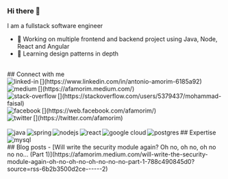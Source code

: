 ### Hi there 👋
I am a fullstack software engineer
- 🔭 Working on multiple frontend and backend project using Java, Node, React and Angular
- 🌱 Learning design patterns in depth
<br>
## Connect with me <br>
[<img align="left" alt="linked-in" src="https://img.shields.io/badge/linkedin-%230077B5.svg?&style=for-the-badge&logo=linkedin&logoColor=white" />](https://www.linkedin.com/in/antonio-amorim-6185a92)<br>
[<img align="left" alt="medium" src="https://img.shields.io/badge/medium-%2312100E.svg?&style=for-the-badge&logo=medium&logoColor=white" />](https://afamorim.medium.com/)<br>
[<img align="left" alt="stack-overflow" src="https://img.shields.io/badge/stack%20overflow-FE7A16?logo=stack-overflow&logoColor=white&style=for-the-badge" />](https://stackoverflow.com/users/5379437/mohammad-faisal)<br>
[<img align="left" alt="facebook" src="https://img.shields.io/badge/facebook-%231877F2.svg?&style=for-the-badge&logo=facebook&logoColor=white" />](https://web.facebook.com/afamorim/)<br>
[<img align="left" alt="twitter" src="https://img.shields.io/badge/twitter-%231DA1F2.svg?&style=for-the-badge&logo=twitter&logoColor=white" />](https://twitter.com/afamorim)
<br>
<br>
## Expertise
<img align="left" alt="java" src="https://img.shields.io/badge/java%20-%2320232a.svg?&style=for-the-badge&logo=java&logoColor=%2361DAFB" />
<img align="left" alt="spring" src="https://img.shields.io/badge/spring%20-%236DB33F.svg?&style=for-the-badge&logo=spring&logoColor=white" />
<img align="left" alt="nodejs" src="https://img.shields.io/badge/node.js%20-%2343853D.svg?&style=for-the-badge&logo=node.js&logoColor=white" />
<img align="left" alt="react" src="https://img.shields.io/badge/react%20-%2320232a.svg?&style=for-the-badge&logo=react&logoColor=%2361DAFB" />
<img align="left" alt="google cloud" src="https://img.shields.io/badge/Google%20Cloud-%23232F3E?logo=google-cloud&logoColor=blue&style=for-the-badge" />
<img align="left" alt="postgres" src="https://img.shields.io/badge/postgres-%23316192.svg?&style=for-the-badge&logo=postgresql&logoColor=white" />
<img align="left" alt="mysql" src="https://img.shields.io/badge/mysql-%23316192.svg?&style=for-the-badge&logo=mysql&logoColor=red" />
<br>
<br>
## Blog posts
<!-- BLOG-POST-LIST:START -->
- [Will write the security module again? Oh no, oh no, oh no no no… (Part 1)](https://afamorim.medium.com/will-write-the-security-module-again-oh-no-oh-no-oh-no-no-no-part-1-788c490845d0?source=rss-6b2b3500d2ce------2)
<!-- BLOG-POST-LIST:END -->